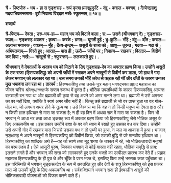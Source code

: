  **त्रै** **-** **पिष्टपोरु** **-** **भय** **-** **हा स नृङ्क्षसह** **-** **रूपं** **कृत्वा भ्रमद्भ्रुकुटि** **-** **दंष्ट्र** **-** **कराल** **-** **वक्त्रम् ।** **दैत्येन्द्रमाशु गदयाभिपतन्तमारा-** **दूरौ निपात्य विददार नखै: स्फुरन्तम् ॥ १४॥** 

**शब्दार्थ** 

**त्रै-पिष्टप—** **देवता** **; उरु-भय-हा—** **महान् भय को मिटाने वाला** **; स:—** **उसने (श्रीभगवान् ने)** **; नृङ्क्षसह-रूपम्—** **नृङ्क्षसह अवतार** **;** **कृत्वा—** **करके** **; भ्रमत्—** **घूमती हुई** **; भ्रु-कुटि—** **भौंहे** **; दंष्ट्र—** **दाँत** **; कराल—** **अत्यन्त भयानक** **; वक्त्रम्—** **मुँह** **; दैत्य-इन्द्रम्—** **असुरों के राजा को** **; आशु—** **तुरन्त** **; गदया—** **गदा से** **; अभिपतन्तम्—** **गिरते हुए** **; आरात्—** **पास ही** **; ऊरौ—** **जाँघों पर** **; निपात्य—** **रखकर** **; विददार—** **विदीर्ण कर दिया** **; नखै:—** **नाखूनों से** **; स्फुरन्तम्—** **ललकारते हुए।** **.** 

**श्रीभगवान् ने देवताओं के अदश्य भय को मिटाने के लिए नृङ्क्षसह-देव का अवतार ग्रहण** **किया। उन्होंने असुरों के उस राजा (हिरण्यकशिपु) को अपनी जाँघों में रखकर अपने नाखूनों से** **विदीर्ण कर डाला, जो हाथ में गदा लेकर भगवान् को ललकार रहा था। उस समय उनकी भौंहें** **क्रोध से फड़क रही थीं और दाँतों के कारण उनका मुख भयावना लग रहा था।** **तात्पर्य :** हिरण्यकशिपु तथा उसके पुत्र महान् भगवद्भक्त प्रह्लाद महाराज का जीवन चरित्र *श्रीमद्भागवत* के सप्तम स्कन्ध में वॢणत है। भौतिक उपलब्धियों के कारण हिरण्यकशिपु अत्यन्त बलशाली बन गया था और ब्रह्माजी की कृपा से वह अपने को अमर मानने लगा था। ब्रह्माजी ने उसे अमरत्व का वर नहीं दिया, क्योंकि वे स्वयं अमर जीव नहीं हैं। किन्तु उसे ब्रह्माजी से जो वर प्राप्त हुआ था वह गोल-मोल था, जो लगभग अमर होने के तुल्य था। उसे विश्वास था कि वह न तो किसी मनुष्य या देवता द्वारा और न किसी ज्ञात हथियार से मारा जा सकता है; न ही वह दिन में अथवा रात में मारा जा सकता है। फिर भी भगवान् ने आधा नर तथा आधा ङ्क्षसह रूप में अवतार ग्रहण किया जो हिरण्यकशिपु जैसे भौतिक असुर के लिए अकल्पनीय था। इस प्रकार उन्होंने ब्रह्मा के वर को ध्यान में रखते हुए उसका वध कर दिया। उन्होंने उसे अपनी गोद में रखकर मारा जिससे उसका वध न तो पृथ्वी पर हुआ, न जल या आकाश में हुआ। भगवान् नृङ्क्षसह ने अपने नाखूनों से हिरण्यकशिपु को विदीर्ण किया, जो उसकी बुद्धि से परे मानवीय हथियार था। हिरण्यकशिपु का शाब्दिक अर्थ है—वह जो स्वर्ण तथा मृदु शय्या के चक्कर में रहे, जो भौतिकतावादी मनुष्यों का परम लक्ष्य है। ऐसे आसुरी पुरुष, जिनका भगवान् से कोई वास्ता नहीं रहता, भौतिक समृद्धि से प्राय: इतराने लगते हैं और भगवान् की सत्ता को ललकारते हुए उनके भक्तों का उत्पीडऩ प्रारश्भ कर देते हैं। प्रह्लाद महाराज हिरण्यकशिपु के ही पुत्र थे और चूँकि वे परम भक्त थे, इसलिए पिता उन्हें भरसक कष्ट पहुँचाता था। इस परिस्थिति में भगवान् नृङ्क्षसहदेव के रूप में अवतरित हुए और देवों के शत्रु हिरण्यकशिपु को इस प्रकार मारा जो उसकी बुद्धि के लिए अकल्पनीय था। सर्वशक्तिमान भगवान् सदा ही ईश्वरहीन असुरों की भौतिकतावादी योजनाओं को विफल करने वाले हैं। 